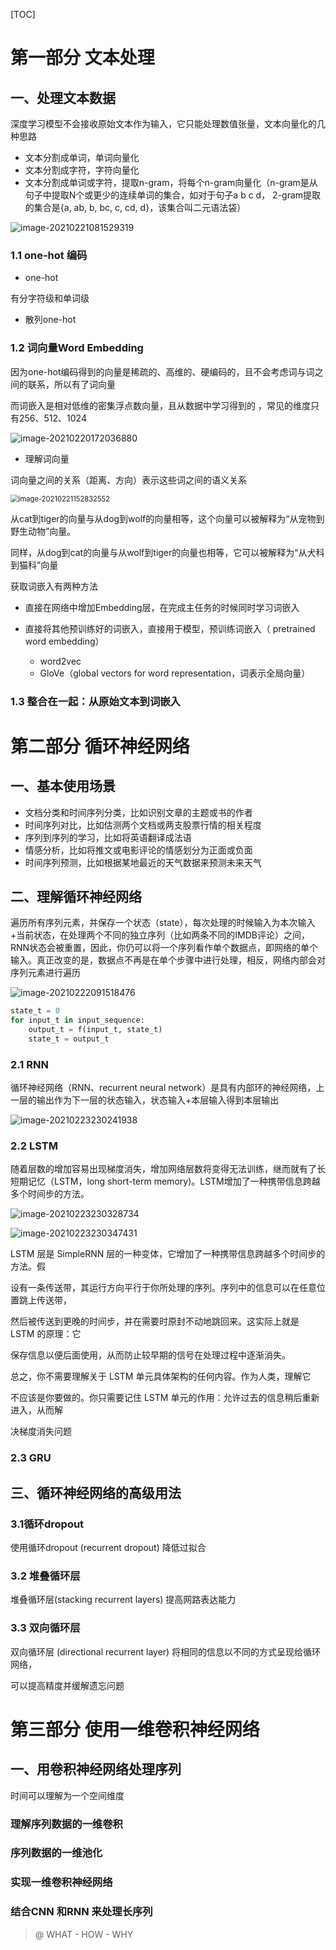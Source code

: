 [TOC]

# 第一部分 文本处理
## 一、处理文本数据
深度学习模型不会接收原始文本作为输入，它只能处理数值张量，文本向量化的几种思路
- 文本分割成单词，单词向量化
- 文本分割成字符，字符向量化
- 文本分割成单词或字符，提取n-gram，将每个n-gram向量化（n-gram是从句子中提取N个或更少的连续单词的集合，如对于句子a b c d， 2-gram提取的集合是{a, ab, b, bc, c, cd, d}，该集合叫二元语法袋）  

![image-20210221081529319](../pic/text_and_sequences/image-20210221081529319.png)

### 1.1 one-hot 编码
- one-hot

有分字符级和单词级



- 散列one-hot

### 1.2 词向量Word Embedding

因为one-hot编码得到的向量是稀疏的、高维的、硬编码的，且不会考虑词与词之间的联系，所以有了词向量

而词嵌入是相对低维的密集浮点数向量，且从数据中学习得到的 ，常见的维度只有256、512、1024

![image-20210220172036880](../pic/text_and_sequences/image-20210220172036880.png)

- 理解词向量

词向量之间的关系（距离、方向）表示这些词之间的语义关系

  <img src="../pic/text_and_sequences/image-20210221152832552.png" alt="image-20210221152832552" style="zoom:80%;" />

从cat到tiger的向量与从dog到wolf的向量相等，这个向量可以被解释为“从宠物到野生动物”向量。

同样，从dog到cat的向量与从wolf到tiger的向量也相等，它可以被解释为“从犬科到猫科”向量





获取词嵌入有两种方法

* 直接在网络中增加Embedding层，在完成主任务的时候同时学习词嵌入

* 直接将其他预训练好的词嵌入，直接用于模型，预训练词嵌入（ pretrained word embedding）  
    * word2vec
    * GloVe（global vectors for word representation，词表示全局向量）

### 1.3 整合在一起：从原始文本到词嵌入







# 第二部分 循环神经网络
## 一、基本使用场景

- 文档分类和时间序列分类，比如识别文章的主题或书的作者
- 时间序列对比，比如估测两个文档或两支股票行情的相关程度
- 序列到序列的学习，比如将英语翻译成法语
- 情感分析，比如将推文或电影评论的情感划分为正面或负面
- 时间序列预测，比如根据某地最近的天气数据来预测未来天气

## 二、理解循环神经网络

遍历所有序列元素，并保存一个状态（state），每次处理的时候输入为本次输入+当前状态，在处理两个不同的独立序列（比如两条不同的IMDB评论）之间，RNN状态会被重置，因此，你仍可以将一个序列看作单个数据点，即网络的单个输入。真正改变的是，数据点不再是在单个步骤中进行处理，相反，网络内部会对序列元素进行遍历



![image-20210222091518476](../pic/text_and_sequences/image-20210222091518476.png)

```python
state_t = 0 
for input_t in input_sequence: 
	output_t = f(input_t, state_t)
	state_t = output_t
```

### 2.1 RNN

循环神经网络（RNN、recurrent neural network）是具有内部环的神经网络，上一层的输出作为下一层的状态输入，状态输入+本层输入得到本层输出

![image-20210223230241938](../pic/text_and_sequences/image-20210223230241938.png)



### 2.2 LSTM

随着层数的增加容易出现梯度消失，增加网络层数将变得无法训练，继而就有了长短期记忆（LSTM，long short-term memory)。LSTM增加了一种携带信息跨越多个时间步的方法。

![image-20210223230328734](../pic/text_and_sequences/image-20210223230328734.png)

![image-20210223230347431](../pic/text_and_sequences/image-20210223230347431.png)

LSTM 层是 SimpleRNN 层的一种变体，它增加了一种携带信息跨越多个时间步的方法。假

设有一条传送带，其运行方向平行于你所处理的序列。序列中的信息可以在任意位置跳上传送带，

然后被传送到更晚的时间步，并在需要时原封不动地跳回来。这实际上就是 LSTM 的原理：它

保存信息以便后面使用，从而防止较早期的信号在处理过程中逐渐消失。



总之，你不需要理解关于 LSTM 单元具体架构的任何内容。作为人类，理解它

不应该是你要做的。你只需要记住 LSTM 单元的作用：允许过去的信息稍后重新进入，从而解

决梯度消失问题

### 2.3 GRU

## 三、循环神经网络的高级用法

### 3.1循环dropout

使用循环dropout (recurrent dropout) 降低过拟合



### 3.2 堆叠循环层

堆叠循环层(stacking recurrent layers) 提高网路表达能力



### 3.3 双向循环层

双向循环层 (directional recurrent layer) 将相同的信息以不同的方式呈现给循环网络，

可以提高精度并缓解遗忘问题



# 第三部分 使用一维卷积神经网络

## 一、用卷积神经网络处理序列
时间可以理解为一个空间维度
### 理解序列数据的一维卷积

### 序列数据的一维池化
### 实现一维卷积神经网络
### 结合CNN 和RNN 来处理长序列















> @ WHAT - HOW - WHY